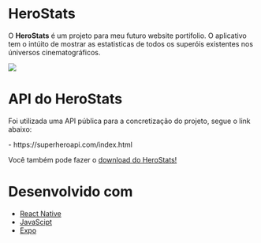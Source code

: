 # HeroStats
<p>O <strong>HeroStats</strong> é um projeto para meu futuro website portifolio. O aplicativo tem o intúito de mostrar as estatisticas de todos os superóis existentes nos úniversos cinematográficos.</p> 
<img src="./assets/cover.png" align="center"/>

# API do HeroStats
<p>Foi utilizada uma API pública para a concretização do projeto, segue o link abaixo:</p>
 - https://superheroapi.com/index.html
 
 <p>Você também pode fazer o <a href="https://expo.io/artifacts/058d38c2-5585-45e7-ad13-ebc34752aac0">download do HeroStats!</a></p>
 
# Desenvolvido com
 <ul>
  <li><a href="https://reactnative.dev/">React Native</a></li>
  <li><a href="https://developer.mozilla.org/pt-BR/docs/Web/JavaScript">JavaScipt</a></li>
  <li><a href="https://docs.expo.dev/">Expo</a></li>
 </ul>
